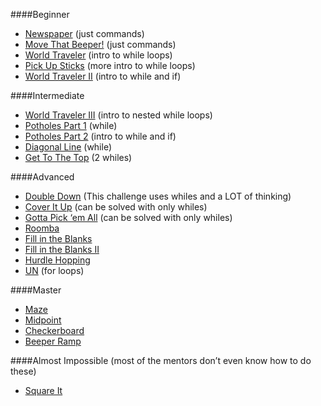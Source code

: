 ####Beginner
- [Newspaper](https://www.khanacademy.org/computer-programming/karel-newspaper/6643911212400640) (just commands)
- [Move That Beeper!](https://www.khanacademy.org/computer-programming/karel-move-that-beeper/6177501893885952) (just commands)
- [World Traveler](https://www.khanacademy.org/computer-programming/karel-world-traveler/6289302560178176) (intro to while loops)
- [Pick Up Sticks](https://www.khanacademy.org/computer-programming/karel-pick-up-sticks/6094770111512576) (more intro to while loops)
- [World Traveler II](https://www.khanacademy.org/computer-programming/karel-world-traveler-ii/6262036036190208) (intro to while and if)

####Intermediate
- [World Traveler III](https://www.khanacademy.org/computer-programming/karel-world-traveler-iii/6665289382756352) (intro to nested while loops)
- [Potholes Part 1](https://www.khanacademy.org/computer-programming/karel-potholes/5181927107330048) (while)
- [Potholes Part 2](https://www.khanacademy.org/computer-programming/karel-potholes-part-2/6589446509821952) (intro to while and if)
- [Diagonal Line](https://www.khanacademy.org/computer-programming/karel-diagonal-line/5042424665341952) (while)
- [Get To The Top](https://www.khanacademy.org/computer-programming/karel-get-to-the-top/6640534483107840) (2 whiles)

####Advanced
- [Double Down](https://www.khanacademy.org/computer-programming/karel-double-down/6719496328577024) (This challenge uses whiles and a LOT of thinking)
- [Cover It Up](https://www.khanacademy.org/computer-programming/karel-cover-it-up/5178824446443520) (can be solved with only whiles)
- [Gotta Pick ‘em All](https://www.khanacademy.org/computer-programming/karel-gotta-pick-em-all/4955035217428480) (can be solved with only whiles)
- [Roomba](https://www.khanacademy.org/computer-programming/karel-roomba/5960483131359232)
- [Fill in the Blanks](https://www.khanacademy.org/computer-programming/karel-fill-in-the-blanks/5722670553104384)
- [Fill in the Blanks II](https://www.khanacademy.org/computer-programming/karel-fill-in-the-blanks-ii/6502263170007040)
- [Hurdle Hopping](https://www.khanacademy.org/computer-programming/karel-hurdle-hopping/6166163947782144)
- [UN](https://www.khanacademy.org/computer-programming/karel-un/4570259021103104) (for loops)

####Master
- [Maze](https://www.khanacademy.org/computer-programming/karel-maze/5638720870678528)
- [Midpoint](https://www.khanacademy.org/computer-programming/karel-midpoint/6008043699175424)
- [Checkerboard](https://www.khanacademy.org/computer-programming/karel-checkerboard/5924809648898048)
- [Beeper Ramp](https://www.khanacademy.org/computer-programming/karel-beeper-ramp/6444278729539584)

####Almost Impossible (most of the mentors don’t even know how to do these)
- [Square It](https://www.khanacademy.org/computer-programming/karel-square-it/5161453015400448)
